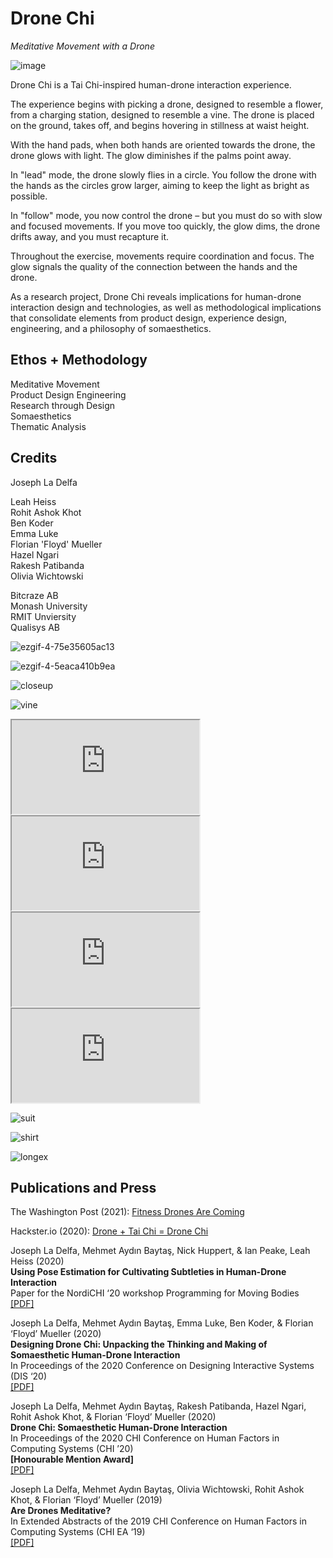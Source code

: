 # **Drone Chi**

*Meditative Movement with a Drone*

![image](https://user-images.githubusercontent.com/1661078/136023073-e2154551-be3a-4ee4-bff8-ef75c935bd53.png)

Drone Chi is a Tai Chi-inspired human-drone interaction experience.

The experience begins with picking a drone, designed to resemble a flower, from a charging station, designed to resemble a vine. The drone is placed on the ground, takes off, and begins hovering in stillness at waist height. 

With the hand pads, when both hands are oriented towards the drone, the drone glows with light. The glow diminishes if the palms point away.

In "lead" mode, the drone slowly flies in a circle. You follow the drone with the hands as the circles grow larger, aiming to keep the light as bright as
possible. 

In "follow" mode, you now control the drone – but you must do so with slow and focused movements. If you move too quickly, the glow dims, the drone drifts away, and you must recapture it.

Throughout the exercise, movements require coordination and focus. The glow signals the quality of the connection between the hands and the drone.

As a research project, Drone Chi reveals implications for human-drone interaction design and technologies, as well as methodological implications that consolidate elements from product design, experience design, engineering, and a philosophy of somaesthetics.

## **Ethos** + **Methodology**

Meditative Movement  
Product Design Engineering  
Research through Design  
Somaesthetics  
Thematic Analysis

## **Credits**

Joseph La Delfa

Leah Heiss  
Rohit Ashok Khot  
Ben Koder  
Emma Luke  
Florian 'Floyd' Mueller  
Hazel Ngari  
Rakesh Patibanda  
Olivia Wichtowski  

Bitcraze AB  
Monash University  
RMIT Unviersity  
Qualisys AB

<div class="gallery" markdown=1>

![ezgif-4-75e35605ac13](https://user-images.githubusercontent.com/1661078/136055883-f0ebe7c6-77bf-440b-a976-8f0e2890f95c.gif)

![ezgif-4-5eaca410b9ea](https://user-images.githubusercontent.com/1661078/136056181-7ddbf2e8-f36c-44a3-8c6f-2be81932a04e.gif)

</div>

![closeup](https://user-images.githubusercontent.com/1661078/136055095-b8fb60e8-d849-4779-9104-8e5fcbb80fa6.png)

![vine](https://user-images.githubusercontent.com/1661078/136086390-56559495-899f-46e9-8b5b-1ad8fc20343e.png)

<div class="ratio ratio-16x9">
<iframe src="https://www.youtube.com/embed/xFeOfcTa6NM" allowfullscreen></iframe>
</div>

<div class="ratio ratio-16x9">
<iframe src="https://www.youtube.com/embed/GxQLcrTS10Y" allowfullscreen></iframe>
</div>

<div class="ratio ratio-16x9">
<iframe src="https://www.youtube.com/embed/Bp6_KoshKjs" allowfullscreen></iframe>
</div>

<div class="ratio ratio-16x9">
<iframe src="https://www.youtube.com/embed/dMjaTtLwhwY" allowfullscreen></iframe>
</div>

![suit](https://user-images.githubusercontent.com/1661078/136087140-80e590dd-a3d5-4020-bf5d-de5dcc73c2f9.png)

![shirt](https://user-images.githubusercontent.com/1661078/136087226-1416e980-abe3-4603-bdb9-335c2c4af364.png)

![longex](https://user-images.githubusercontent.com/1661078/136086688-ca929356-a96d-45e2-84f1-8bcec9c3cce4.png)

## **Publications and Press**

The Washington Post (2021): [Fitness Drones Are Coming](https://www.washingtonpost.com/science/drones-for-exercising/2021/04/16/c459c7fe-882d-11eb-82bc-e58213caa38e_story.html)

Hackster.io (2020): [Drone + Tai Chi = Drone Chi](https://www.hackster.io/news/drone-tai-chi-drone-chi-410521b6da65)

Joseph La Delfa, Mehmet Aydın Baytaş, Nick Huppert, & Ian Peake, Leah Heiss (2020)  
**Using Pose Estimation for Cultivating Subtleties in Human-Drone Interaction**  
Paper for the NordiCHI ‘20 workshop Programming for Moving Bodies  
[\[PDF\]](pub/2020_NordiCHI_WS_HDI.pdf)

Joseph La Delfa, Mehmet Aydın Baytaş, Emma Luke, Ben Koder, & Florian ‘Floyd’ Mueller (2020)  
**Designing Drone Chi: Unpacking the Thinking and Making of Somaesthetic Human-Drone Interaction**  
In Proceedings of the 2020 Conference on Designing Interactive Systems (DIS ‘20)  
[\[PDF\]](pub/2020_DIS_Drone_Chi.pdf)

Joseph La Delfa, Mehmet Aydın Baytaş, Rakesh Patibanda, Hazel Ngari, Rohit Ashok Khot, & Florian ‘Floyd’ Mueller (2020)  
**Drone Chi: Somaesthetic Human-Drone Interaction**  
In Proceedings of the 2020 CHI Conference on Human Factors in Computing Systems (CHI ’20)  
**\[Honourable Mention Award\]**  
[\[PDF\]](pub/2020_CHI_Drone_Chi.pdf)

Joseph La Delfa, Mehmet Aydın Baytaş, Olivia Wichtowski, Rohit Ashok Khot, & Florian ‘Floyd’ Mueller (2019)  
**Are Drones Meditative?**  
In Extended Abstracts of the 2019 CHI Conference on Human Factors in Computing Systems (CHI EA ‘19)  
[\[PDF\]](pub/2019_CHI_EA_Meditative.pdf)
